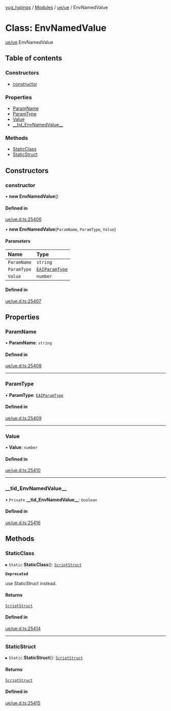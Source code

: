 [yug_typings](../README.md) / [Modules](../modules.md) / [ue/ue](../modules/ue_ue.md) / EnvNamedValue

# Class: EnvNamedValue

[ue/ue](../modules/ue_ue.md).EnvNamedValue

## Table of contents

### Constructors

- [constructor](ue_ue.EnvNamedValue.md#constructor)

### Properties

- [ParamName](ue_ue.EnvNamedValue.md#paramname)
- [ParamType](ue_ue.EnvNamedValue.md#paramtype)
- [Value](ue_ue.EnvNamedValue.md#value)
- [\_\_tid\_EnvNamedValue\_\_](ue_ue.EnvNamedValue.md#__tid_envnamedvalue__)

### Methods

- [StaticClass](ue_ue.EnvNamedValue.md#staticclass)
- [StaticStruct](ue_ue.EnvNamedValue.md#staticstruct)

## Constructors

### constructor

• **new EnvNamedValue**()

#### Defined in

[ue/ue.d.ts:25406](https://github.com/YugMetaverse/yug_typings/blob/25cad34/ue/ue.d.ts#L25406)

• **new EnvNamedValue**(`ParamName`, `ParamType`, `Value`)

#### Parameters

| Name | Type |
| :------ | :------ |
| `ParamName` | `string` |
| `ParamType` | [`EAIParamType`](../enums/ue_ue.EAIParamType.md) |
| `Value` | `number` |

#### Defined in

[ue/ue.d.ts:25407](https://github.com/YugMetaverse/yug_typings/blob/25cad34/ue/ue.d.ts#L25407)

## Properties

### ParamName

• **ParamName**: `string`

#### Defined in

[ue/ue.d.ts:25408](https://github.com/YugMetaverse/yug_typings/blob/25cad34/ue/ue.d.ts#L25408)

___

### ParamType

• **ParamType**: [`EAIParamType`](../enums/ue_ue.EAIParamType.md)

#### Defined in

[ue/ue.d.ts:25409](https://github.com/YugMetaverse/yug_typings/blob/25cad34/ue/ue.d.ts#L25409)

___

### Value

• **Value**: `number`

#### Defined in

[ue/ue.d.ts:25410](https://github.com/YugMetaverse/yug_typings/blob/25cad34/ue/ue.d.ts#L25410)

___

### \_\_tid\_EnvNamedValue\_\_

• `Private` **\_\_tid\_EnvNamedValue\_\_**: `boolean`

#### Defined in

[ue/ue.d.ts:25416](https://github.com/YugMetaverse/yug_typings/blob/25cad34/ue/ue.d.ts#L25416)

## Methods

### StaticClass

▸ `Static` **StaticClass**(): [`ScriptStruct`](ue_ue.ScriptStruct.md)

**`Deprecated`**

use StaticStruct instead.

#### Returns

[`ScriptStruct`](ue_ue.ScriptStruct.md)

#### Defined in

[ue/ue.d.ts:25414](https://github.com/YugMetaverse/yug_typings/blob/25cad34/ue/ue.d.ts#L25414)

___

### StaticStruct

▸ `Static` **StaticStruct**(): [`ScriptStruct`](ue_ue.ScriptStruct.md)

#### Returns

[`ScriptStruct`](ue_ue.ScriptStruct.md)

#### Defined in

[ue/ue.d.ts:25415](https://github.com/YugMetaverse/yug_typings/blob/25cad34/ue/ue.d.ts#L25415)
